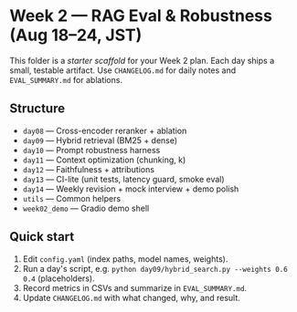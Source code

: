 # Week 2 — RAG Eval & Robustness (Aug 18–24, JST)

This folder is a *starter scaffold* for your Week 2 plan. Each day ships a small, testable artifact.
Use `CHANGELOG.md` for daily notes and `EVAL_SUMMARY.md` for ablations.

## Structure
- `day08` — Cross-encoder reranker + ablation
- `day09` — Hybrid retrieval (BM25 + dense)
- `day10` — Prompt robustness harness
- `day11` — Context optimization (chunking, k)
- `day12` — Faithfulness + attributions
- `day13` — CI-lite (unit tests, latency guard, smoke eval)
- `day14` — Weekly revision + mock interview + demo polish
- `utils`  — Common helpers
- `week02_demo` — Gradio demo shell

## Quick start
1. Edit `config.yaml` (index paths, model names, weights).
2. Run a day's script, e.g. `python day09/hybrid_search.py --weights 0.6 0.4` (placeholders).
3. Record metrics in CSVs and summarize in `EVAL_SUMMARY.md`.
4. Update `CHANGELOG.md` with what changed, why, and result.
